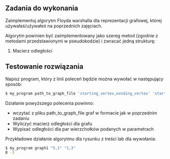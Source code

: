 ## Zadania do wykonania

Zaimplementuj algorytm Floyda warshalla dla reprezentacji grafowej, której używałaś/używałeś na poprzednich zajęciach.

Algorytm powinien być zaimplementowany jako szereg metod (zgodnie z metodami przedstawionymi w pseudokodzie) i zwracać jedną strukturę:

   1. Macierz odległości

## Testowanie rozwiązania

Napisz program, który z linii poleceń będzie można wywołać w następujący sposób:
```bash
$ my_program path_to_graph_file 'starting_vertex,exnding_vertex' 'starting_vertex,exnding_vertex'
```
    
Działanie powyższego polecenia powinno:
+ wczytać z pliku path_to_graph_file graf w formacie jak w poprzednim zadaniu
+ Wyliczyć macierz odległości dla grafu
+ Wypisać odległości dla par wierzchołków podanych w parametrach 

Przykładowe działanie algorytmu dla rysunku z treści lab dla wywołania:
```bash
$ my_program graph1 "5,1" "1,3"
8 -3
```
